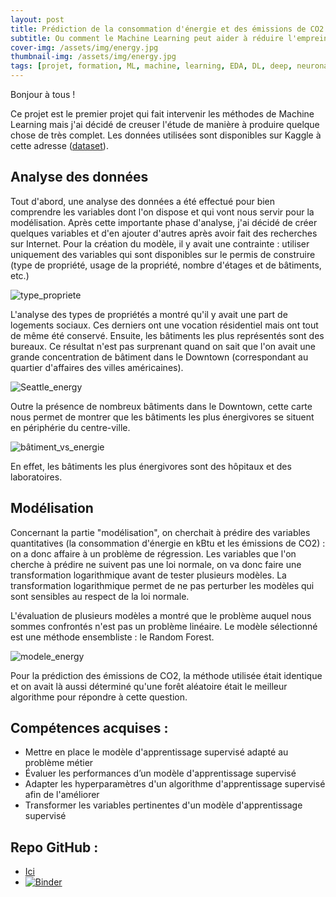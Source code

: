 ```yaml
---
layout: post
title: Prédiction de la consommation d'énergie et des émissions de CO2 des bâtiments non-résidentiels
subtitle: Ou comment le Machine Learning peut aider à réduire l'empreinte carbone d'une ville
cover-img: /assets/img/energy.jpg
thumbnail-img: /assets/img/energy.jpg
tags: [projet, formation, ML, machine, learning, EDA, DL, deep, neuronal, network, NN]
---
```

Bonjour à tous ! 

Ce projet est le premier projet qui fait intervenir les méthodes de Machine Learning mais j'ai décidé de creuser l'étude de manière à produire quelque chose de très complet. Les données utilisées sont disponibles sur Kaggle à cette adresse ([dataset](https://www.kaggle.com/city-of-seattle/sea-building-energy-benchmarking)).

## Analyse des données

Tout d'abord, une analyse des données a été effectué pour bien comprendre les variables dont l'on dispose et qui vont nous servir pour la modélisation. Après cette importante phase d'analyse,
j'ai décidé de créer quelques variables et d'en ajouter d'autres après avoir fait des recherches sur Internet. 
Pour la création du modèle, il y avait une contrainte : utiliser uniquement des variables qui sont disponibles sur le permis de construire (type de propriété, usage de la propriété, nombre d'étages et de bâtiments, etc.)

![type_propriete](https://user-images.githubusercontent.com/64648386/128629447-f8c36837-f6c3-4a5a-af0b-be6ee1b80ad8.png)

L'analyse des types de propriétés a montré qu'il y avait une part de logements sociaux. Ces derniers ont une vocation résidentiel mais ont tout de même été conservé. Ensuite, les bâtiments les plus représentés sont des bureaux.
Ce résultat n'est pas surprenant quand on sait que l'on avait une grande concentration de bâtiment dans le Downtown (correspondant au quartier d'affaires des villes américaines).

![Seattle_energy](https://user-images.githubusercontent.com/64648386/128629503-c377bb2e-6862-4131-ba84-40bd79104ea1.png)

Outre la présence de nombreux bâtiments dans le Downtown, cette carte nous permet de montrer que les bâtiments les plus énergivores se situent en périphérie du centre-ville. 

![bâtiment_vs_energie](https://user-images.githubusercontent.com/64648386/128629536-c5ddc04c-5e47-4c59-a4b5-d20e878878ad.png)

En effet, les bâtiments les plus énergivores sont des hôpitaux et des laboratoires.

## Modélisation

Concernant la partie "modélisation", on cherchait à prédire des variables quantitatives (la consommation d'énergie en kBtu et les émissions de CO2) : on a donc affaire à un problème de régression.
Les variables que l'on cherche à prédire ne suivent pas une loi normale, on va donc faire une transformation logarithmique avant de tester plusieurs modèles. La transformation logarithmique permet de ne pas perturber les modèles qui sont sensibles au respect de la loi normale.

L'évaluation de plusieurs modèles a montré que le problème auquel nous sommes confrontés n'est pas un problème linéaire. Le modèle sélectionné est une méthode ensembliste : le Random Forest.

![modele_energy](https://user-images.githubusercontent.com/64648386/128630755-6139c00b-f607-49e6-8076-ebd916746895.png)

Pour la prédiction des émissions de CO2, la méthode utilisée était identique et on avait là aussi déterminé qu'une forêt aléatoire était le meilleur algorithme pour répondre à cette question. 

## Compétences acquises : 
- Mettre en place le modèle d'apprentissage supervisé adapté au problème métier
- Évaluer les performances d’un modèle d'apprentissage supervisé
- Adapter les hyperparamètres d'un algorithme d'apprentissage supervisé afin de l'améliorer
- Transformer les variables pertinentes d'un modèle d'apprentissage supervisé

## Repo GitHub : 
- [Ici](https://github.com/Sylvariane/Anticipez_les_besoins_en_electricite)
- [![Binder](https://mybinder.org/badge_logo.svg)](https://mybinder.org/v2/gh/Sylvariane/Anticipez_les_besoins_en_electricite/main)

